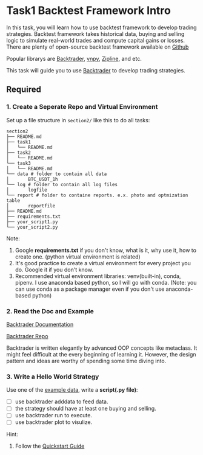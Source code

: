 # Task1 Backtest Framework Intro

In this task, you will learn how to use backtest framework to develop trading strategies. Backtest framework takes historical data, buying and selling logic to simulate real-world trades and compute capital gains or losses. There are plenty of open-source backtest framework available on [Github](https://github.com/search?q=backtest)

Popular librarys are [Backtrader](https://www.backtrader.com/), [vnpy](https://www.vnpy.com/), [Zipline](https://github.com/quantopian/zipline), and etc.

This task will guide you to use [Backtrader](https://www.backtrader.com/) to develop trading strategies.

## Required

### 1. Create a Seperate Repo and Virtual Environment

Set up a file structure in `section2/` like this to do all tasks:

```
section2
├── README.md
├── task1
│   └── README.md
├── task2
│   └── README.md
└── task3
│   └── README.md
└── data # folder to contain all data
│       BTC_USDT_1h
└── log # folder to contain all log files
│       logfile
└── report # folder to containe reports. e.x. photo and optmization table
│       reportfile
├── README.md
├── requirements.txt
├── your_script1.py
└── your_script2.py 
```

Note: 
1. Google **requirements.txt** if you don't know, what is it, why use it, how to create one. (python virtual environment is related)
2. It's good practice to create a virtual environment for every project you do. Google it if you don't know. 
3. Recommended virtual environment libraries: venv(built-in), conda, pipenv. I use anaconda based python, so I will go with conda. (Note: you can use conda as a package manager even if you don't use anaconda-based python)

### 2. Read the Doc and Example

[Backtrader Documentation](https://www.backtrader.com/docu/)

[Backtrader Repo](https://github.com/mementum/backtrader)

Backtrader is written elegantly by advanced OOP concepts like metaclass. It might feel difficult at the every beginning of learning it. However, the design pattern and ideas are worthy of spending some time diving into.


### 3. Write a Hello World Strategy

Use one of the [example data](https://github.com/mementum/backtrader/tree/master/datas), write a **script(.py file)**:

- [ ] use backtrader adddata to feed data.
- [ ] the strategy should have at least one buying and selling.
- [ ] use backtrader run to execute.
- [ ] use backtrader plot to visulize.

Hint:

1. Follow the [Quickstart Guide](https://www.backtrader.com/docu/quickstart/quickstart/)